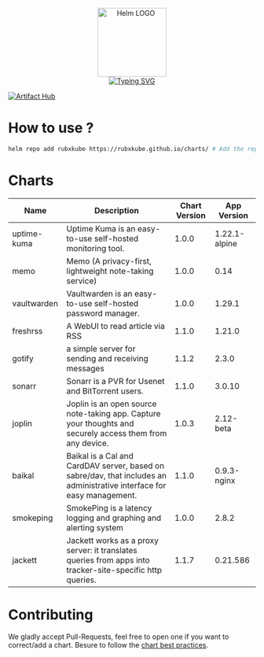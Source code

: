 <p align="center">
    <img src="https://helm.sh/img/helm.svg" width="140px" alt="Helm LOGO"/>
    <br>
    <a href="https://rubxkube.github.io/charts/"><img src="https://readme-typing-svg.herokuapp.com?font=Fira+Code&pause=1000&color=0F1689&background=FFFFFF00&center=true&vCenter=true&width=435&lines=QJOLY's+Chart+Repository;rubxkube.github.io%2Fhelm-charts;+Feel+free+to+contribute" alt="Typing SVG" /></a>
</p>

[![Artifact Hub](https://img.shields.io/endpoint?url=https://artifacthub.io/badge/repository/rubxkube)](https://artifacthub.io/packages/search?repo=rubxkube)

# How to use ? 

```bash
helm repo add rubxkube https://rubxkube.github.io/charts/ # Add the repo to your helm
```

# Charts

| Name  | Description | Chart Version | App Version |
|-------|-------------|---------------|-------------|
| uptime-kuma | Uptime Kuma is an easy-to-use self-hosted monitoring tool. | 1.0.0 | 1.22.1-alpine |
| memo | Memo (A privacy-first, lightweight note-taking service) | 1.0.0 | 0.14 |
| vaultwarden | Vaultwarden is an easy-to-use self-hosted password manager. | 1.0.0 | 1.29.1 |
| freshrss | A WebUI to read article via RSS | 1.1.0 | 1.21.0 |
| gotify | a simple server for sending and receiving messages | 1.1.2 | 2.3.0 |
| sonarr | Sonarr is a PVR for Usenet and BitTorrent users. | 1.1.0 | 3.0.10 |
| joplin | Joplin is an open source note-taking app. Capture your thoughts and securely access them from any device. | 1.0.3 | 2.12-beta |
| baikal | Baikal is a Cal and CardDAV server, based on sabre/dav, that includes an administrative interface for easy management. | 1.1.0 | 0.9.3-nginx |
| smokeping | SmokePing is a latency logging and graphing and alerting system | 1.0.0 | 2.8.2 |
| jackett | Jackett works as a proxy server: it translates queries from apps into tracker-site-specific http queries. | 1.1.7 | 0.21.586 |


# Contributing 

We gladly accept Pull-Requests, feel free to open one if you want to correct/add a chart. Besure to follow the [chart best practices](https://helm.sh/docs/chart_best_practices/).
